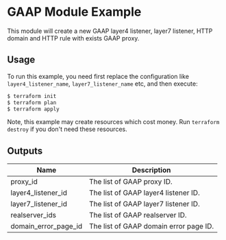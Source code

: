 # GAAP Module Example

This module will create a new GAAP layer4 listener, layer7 listener, HTTP domain and HTTP rule with exists GAAP proxy.

## Usage

To run this example, you need first replace the configuration like `layer4_listener_name`, `layer7_listener_name` etc, and then execute:

```bash
$ terraform init
$ terraform plan
$ terraform apply
```

Note, this example may create resources which cost money. Run `terraform destroy` if you don't need these resources.

## Outputs

| Name | Description |
|------|-------------|
| proxy_id | The list of GAAP proxy ID. |
| layer4_listener_id | The list of GAAP layer4 listener ID. |
| layer7_listener_id | The list of GAAP layer7 listener ID. |
| realserver_ids | The list of GAAP realserver ID. |
| domain_error_page_id | The list of GAAP domain error page ID. |
